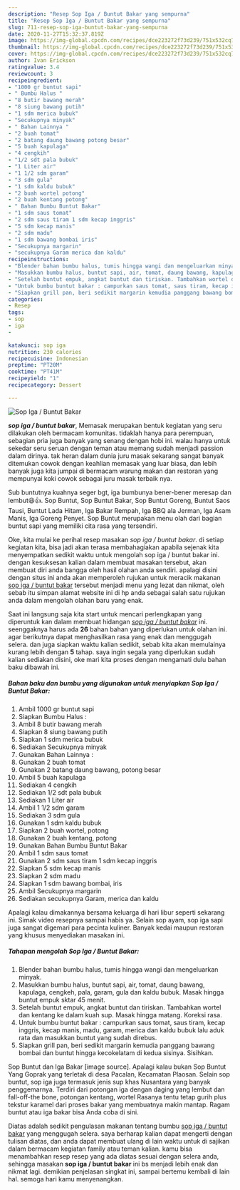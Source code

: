 ```yaml
---
description: "Resep Sop Iga / Buntut Bakar yang sempurna"
title: "Resep Sop Iga / Buntut Bakar yang sempurna"
slug: 711-resep-sop-iga-buntut-bakar-yang-sempurna
date: 2020-11-27T15:32:37.819Z
image: https://img-global.cpcdn.com/recipes/dce223272f73d239/751x532cq70/sop-iga-buntut-bakar-foto-resep-utama.jpg
thumbnail: https://img-global.cpcdn.com/recipes/dce223272f73d239/751x532cq70/sop-iga-buntut-bakar-foto-resep-utama.jpg
cover: https://img-global.cpcdn.com/recipes/dce223272f73d239/751x532cq70/sop-iga-buntut-bakar-foto-resep-utama.jpg
author: Ivan Erickson
ratingvalue: 3.4
reviewcount: 3
recipeingredient:
- "1000 gr buntut sapi"
- " Bumbu Halus "
- "8 butir bawang merah"
- "8 siung bawang putih"
- "1 sdm merica bubuk"
- "Secukupnya minyak"
- " Bahan Lainnya "
- "2 buah tomat"
- "2 batang daung bawang potong besar"
- "5 buah kapulaga"
- "4 cengkih"
- "1/2 sdt pala bubuk"
- "1 Liter air"
- "1 1/2 sdm garam"
- "3 sdm gula"
- "1 sdm kaldu bubuk"
- "2 buah wortel potong"
- "2 buah kentang potong"
- " Bahan Bumbu Buntut Bakar"
- "1 sdm saus tomat"
- "2 sdm saus tiram 1 sdm kecap inggris"
- "5 sdm kecap manis"
- "2 sdm madu"
- "1 sdm bawang bombai iris"
- "Secukupnya margarin"
- "secukupnya Garam merica dan kaldu"
recipeinstructions:
- "Blender bahan bumbu halus, tumis hingga wangi dan mengeluarkan minyak."
- "Masukkan bumbu halus, buntut sapi, air, tomat, daung bawang, kapulaga, cengkeh, pala, garam, gula dan kaldu bubuk. Masak hingga buntut empuk sktar 45 menit."
- "Setelah buntut empuk, angkat buntut dan tiriskan. Tambahkan wortel dan kentang ke dalam kuah sup. Masak hingga matang. Koreksi rasa."
- "Untuk bumbu buntut bakar : campurkan saus tomat, saus tiram, kecap inggris, kecap manis, madu, garam, merica dan kaldu bubuk lalu aduk rata dan masukkan buntut yang sudah direbus."
- "Siapkan grill pan, beri sedikit margarin kemudia panggang bawang bombai dan buntut hingga kecokelatam di kedua sisinya. Sisihkan."
categories:
- Resep
tags:
- sop
- iga
- 

katakunci: sop iga  
nutrition: 230 calories
recipecuisine: Indonesian
preptime: "PT20M"
cooktime: "PT41M"
recipeyield: "1"
recipecategory: Dessert

---
```



![Sop Iga / Buntut Bakar](https://img-global.cpcdn.com/recipes/dce223272f73d239/751x532cq70/sop-iga-buntut-bakar-foto-resep-utama.jpg)

<b><i>sop iga / buntut bakar</i></b>, Memasak merupakan bentuk kegiatan yang seru dilakukan oleh bermacam komunitas. tidaklah hanya para perempuan, sebagian pria juga banyak yang senang dengan hobi ini. walau hanya untuk sekedar seru seruan dengan teman atau memang sudah menjadi passion dalam dirinya. tak heran dalam dunia juru masak sekarang sangat banyak ditemukan cowok dengan keahlian memasak yang luar biasa, dan lebih banyak juga kita jumpai di bermacam warung makan dan restoran yang mempunyai koki cowok sebagai juru masak terbaik nya.

Sub buntutnya kuahnya seger bgt, iga bumbunya bener-bener meresap dan lembut😆👍. Sop Buntut, Sop Buntut Bakar, Sop Buntut Goreng, Buntut Saos Tausi, Buntut Lada Hitam, Iga Bakar Rempah, Iga BBQ ala Jerman, Iga Asam Manis, Iga Goreng Penyet. Sop Buntut merupakan menu olah dari bagian buntut sapi yang memiliki cita rasa yang tersendiri.

Oke, kita mulai ke perihal resep masakan <i>sop iga / buntut bakar</i>. di setiap kegiatan kita, bisa jadi akan terasa membahagiakan apabila sejenak kita menyempatkan sedikit waktu untuk mengolah sop iga / buntut bakar ini. dengan kesuksesan kalian dalam membuat masakan tersebut, akan membuat diri anda bangga oleh hasil olahan anda sendiri. apalagi disini dengan situs ini anda akan memperoleh rujukan untuk meracik makanan <u>sop iga / buntut bakar</u> tersebut menjadi menu yang lezat dan nikmat, oleh sebab itu simpan alamat website ini di hp anda sebagai salah satu rujukan anda dalam mengolah olahan baru yang enak.


Saat ini langsung saja kita start untuk mencari perlengkapan yang diperuntuk kan dalam membuat hidangan <u><i>sop iga / buntut bakar</i></u> ini. seenggaknya harus ada <b>26</b> bahan bahan yang diperlukan untuk olahan ini. agar berikutnya dapat menghasilkan rasa yang enak dan menggugah selera. dan juga siapkan waktu kalian sedikit, sebab kita akan memulainya kurang lebih dengan <b>5</b> tahap. saya ingin segala yang diperlukan sudah kalian sediakan disini, oke mari kita proses dengan mengamati dulu bahan baku dibawah ini.

<!--inarticleads1-->

##### Bahan baku dan bumbu yang digunakan untuk menyiapkan Sop Iga / Buntut Bakar:

1. Ambil 1000 gr buntut sapi
1. Siapkan  Bumbu Halus :
1. Ambil 8 butir bawang merah
1. Siapkan 8 siung bawang putih
1. Siapkan 1 sdm merica bubuk
1. Sediakan Secukupnya minyak
1. Gunakan  Bahan Lainnya :
1. Gunakan 2 buah tomat
1. Gunakan 2 batang daung bawang, potong besar
1. Ambil 5 buah kapulaga
1. Sediakan 4 cengkih
1. Sediakan 1/2 sdt pala bubuk
1. Sediakan 1 Liter air
1. Ambil 1 1/2 sdm garam
1. Sediakan 3 sdm gula
1. Gunakan 1 sdm kaldu bubuk
1. Siapkan 2 buah wortel, potong
1. Gunakan 2 buah kentang, potong
1. Gunakan  Bahan Bumbu Buntut Bakar
1. Ambil 1 sdm saus tomat
1. Gunakan 2 sdm saus tiram 1 sdm kecap inggris
1. Siapkan 5 sdm kecap manis
1. Siapkan 2 sdm madu
1. Siapkan 1 sdm bawang bombai, iris
1. Ambil Secukupnya margarin
1. Sediakan secukupnya Garam, merica dan kaldu


Apalagi kalau dimakannya bersama keluarga di hari libur seperti sekarang ini. Simak video resepnya sampai habis ya. Selain sop ayam, sop iga sapi juga sangat digemari para pecinta kuliner. Banyak kedai maupun restoran yang khusus menyediakan masakan ini. 

<!--inarticleads2-->

##### Tahapan mengolah Sop Iga / Buntut Bakar:

1. Blender bahan bumbu halus, tumis hingga wangi dan mengeluarkan minyak.
1. Masukkan bumbu halus, buntut sapi, air, tomat, daung bawang, kapulaga, cengkeh, pala, garam, gula dan kaldu bubuk. Masak hingga buntut empuk sktar 45 menit.
1. Setelah buntut empuk, angkat buntut dan tiriskan. Tambahkan wortel dan kentang ke dalam kuah sup. Masak hingga matang. Koreksi rasa.
1. Untuk bumbu buntut bakar : campurkan saus tomat, saus tiram, kecap inggris, kecap manis, madu, garam, merica dan kaldu bubuk lalu aduk rata dan masukkan buntut yang sudah direbus.
1. Siapkan grill pan, beri sedikit margarin kemudia panggang bawang bombai dan buntut hingga kecokelatam di kedua sisinya. Sisihkan.


Sop Buntut dan Iga Bakar [image source]. Apalagi kalau bukan Sop Buntut Yang Goprak yang terletak di desa Pacalan, Kecamatan Plaosan. Selain sop buntut, sop iga juga termasuk jenis sup khas Nusantara yang banyak penggemarnya. Terdiri dari potongan iga dengan daging yang lembut dan fall-off-the bone, potongan kentang, wortel Rasanya tentu tetap gurih plus tekstur karamel dari proses bakar yang membuatnya makin mantap. Ragam buntut atau iga bakar bisa Anda coba di sini. 

Diatas adalah sedikit pengulasan makanan tentang bumbu <u>sop iga / buntut bakar</u> yang menggugah selera. saya berharap kalian dapat mengerti dengan tulisan diatas, dan anda dapat membuat ulang di lain waktu untuk di sajikan dalam bermacam kegiatan family atau teman kalian. kamu bisa menambahkan resep resep yang ada diatas sesuai dengan selera anda, sehingga masakan <b>sop iga / buntut bakar</b> ini bs menjadi lebih enak dan nikmat lagi. demikian penjelasan singkat ini, sampai bertemu kembali di lain hal. semoga hari kamu menyenangkan.
